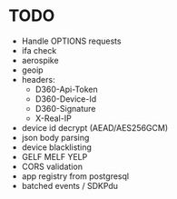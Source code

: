 TODO
====

- Handle OPTIONS requests
- ifa check
- aerospike 
- geoip
- headers:
  - D360-Api-Token
  - D360-Device-Id
  - D360-Signature
  - X-Real-IP
- device id decrypt (AEAD/AES256GCM)
- json body parsing
- device blacklisting
- GELF MELF YELP
- CORS validation
- app registry from postgresql
- batched events / SDKPdu
